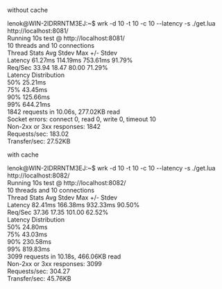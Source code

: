 <p> without cache </p>
lenok@WIN-2IDRRNTM3EJ:~$ wrk -d 10 -t 10 -c 10 --latency -s ./get.lua http://localhost:8081/ <br> 
Running 10s test @ http://localhost:8081/ <br> 
  10 threads and 10 connections <br> 
  Thread Stats   Avg      Stdev     Max   +/- Stdev <br> 
    Latency    61.27ms  114.19ms 753.61ms   91.79% <br> 
    Req/Sec    33.94     18.47    80.00     71.29% <br> 
  Latency Distribution <br> 
     50%   25.21ms <br> 
     75%   43.45ms <br> 
     90%  125.66ms <br> 
     99%  644.21ms <br> 
  1842 requests in 10.06s, 277.02KB read <br> 
  Socket errors: connect 0, read 0, write 0, timeout 10 <br> 
  Non-2xx or 3xx responses: 1842 <br> 
Requests/sec:    183.02 <br> 
Transfer/sec:     27.52KB <br> 

<p> with cache </p>
lenok@WIN-2IDRRNTM3EJ:~$ wrk -d 10 -t 10 -c 10 --latency -s ./get.lua http://localhost:8082/ <br>
Running 10s test @ http://localhost:8082/ <br>
  10 threads and 10 connections <br>
  Thread Stats   Avg      Stdev     Max   +/- Stdev <br>
    Latency    82.41ms  166.38ms 932.33ms   90.50% <br>
    Req/Sec    37.36     17.35   101.00     62.52% <br>
  Latency Distribution <br>
     50%   24.80ms <br>
     75%   43.03ms <br>
     90%  230.58ms <br>
     99%  819.83ms <br>
  3099 requests in 10.18s, 466.06KB read <br>
  Non-2xx or 3xx responses: 3099 <br>
Requests/sec:    304.27 <br>
Transfer/sec:     45.76KB <br>
